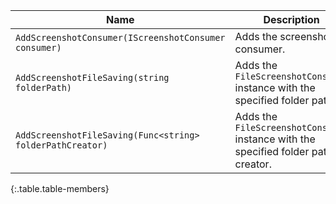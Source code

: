 Name | Description
---- | -----------
`AddScreenshotConsumer(IScreenshotConsumer consumer)` | Adds the screenshot consumer.
`AddScreenshotFileSaving(string folderPath)` | Adds the `FileScreenshotConsumer` instance with the specified folder path.
`AddScreenshotFileSaving(Func<string> folderPathCreator)` | Adds the `FileScreenshotConsumer` instance with the specified folder path creator.
{:.table.table-members}